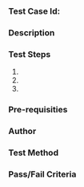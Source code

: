 ### Test Case Id:

### Description

### Test Steps
1.
2.
3.

### Pre-requisities

### Author

### Test Method

### Pass/Fail Criteria
